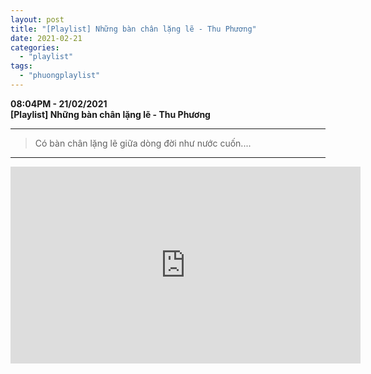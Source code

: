 ```yaml
---
layout: post
title: "[Playlist] Những bàn chân lặng lẽ - Thu Phương"
date: 2021-02-21
categories: 
  - "playlist"
tags: 
  - "phuongplaylist"
---
```


**08:04PM - 21/02/2021**  
**\[Playlist\] Những bàn chân lặng lẽ - Thu Phương**

* * *

> Có bàn chân lặng lẽ giữa dòng đời như nước cuốn....

* * *

<iframe width="560" height="315" 
  src="https://youtu.be/Tp4x0nU2Sf4?t=27" 
  title="Những bàn chân lặng lẽ - Thu Phương" frameborder="0" 
  allow="accelerometer; autoplay; clipboard-write; encrypted-media; gyroscope; picture-in-picture" 
  allowfullscreen>
</iframe>
